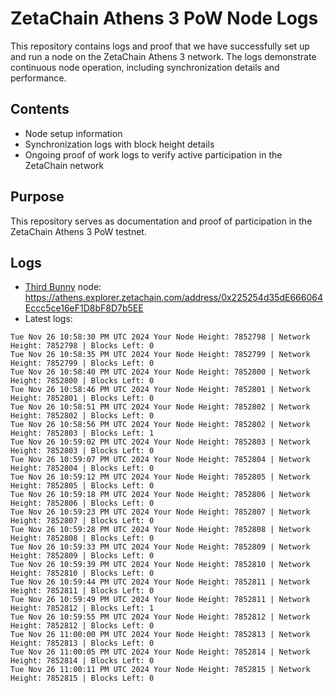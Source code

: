 # ZetaChain Athens 3 PoW Node Logs
This repository contains logs and proof that we have successfully set up and run a node on the ZetaChain Athens 3 network. The logs demonstrate continuous node operation, including synchronization details and performance.

## Contents
- Node setup information
- Synchronization logs with block height details
- Ongoing proof of work logs to verify active participation in the ZetaChain network

## Purpose
This repository serves as documentation and proof of participation in the ZetaChain Athens 3 PoW testnet.

## Logs

- [Third Bunny](https://thirdbunny.xyz/) node: https://athens.explorer.zetachain.com/address/0x225254d35dE666064Eccc5ce16eF1D8bF8D7b5EE
- Latest logs:
```
Tue Nov 26 10:58:30 PM UTC 2024 Your Node Height: 7852798 | Network Height: 7852798 | Blocks Left: 0
Tue Nov 26 10:58:35 PM UTC 2024 Your Node Height: 7852799 | Network Height: 7852799 | Blocks Left: 0
Tue Nov 26 10:58:40 PM UTC 2024 Your Node Height: 7852800 | Network Height: 7852800 | Blocks Left: 0
Tue Nov 26 10:58:46 PM UTC 2024 Your Node Height: 7852801 | Network Height: 7852801 | Blocks Left: 0
Tue Nov 26 10:58:51 PM UTC 2024 Your Node Height: 7852802 | Network Height: 7852802 | Blocks Left: 0
Tue Nov 26 10:58:56 PM UTC 2024 Your Node Height: 7852802 | Network Height: 7852803 | Blocks Left: 1
Tue Nov 26 10:59:02 PM UTC 2024 Your Node Height: 7852803 | Network Height: 7852803 | Blocks Left: 0
Tue Nov 26 10:59:07 PM UTC 2024 Your Node Height: 7852804 | Network Height: 7852804 | Blocks Left: 0
Tue Nov 26 10:59:12 PM UTC 2024 Your Node Height: 7852805 | Network Height: 7852805 | Blocks Left: 0
Tue Nov 26 10:59:18 PM UTC 2024 Your Node Height: 7852806 | Network Height: 7852806 | Blocks Left: 0
Tue Nov 26 10:59:23 PM UTC 2024 Your Node Height: 7852807 | Network Height: 7852807 | Blocks Left: 0
Tue Nov 26 10:59:28 PM UTC 2024 Your Node Height: 7852808 | Network Height: 7852808 | Blocks Left: 0
Tue Nov 26 10:59:33 PM UTC 2024 Your Node Height: 7852809 | Network Height: 7852809 | Blocks Left: 0
Tue Nov 26 10:59:39 PM UTC 2024 Your Node Height: 7852810 | Network Height: 7852810 | Blocks Left: 0
Tue Nov 26 10:59:44 PM UTC 2024 Your Node Height: 7852811 | Network Height: 7852811 | Blocks Left: 0
Tue Nov 26 10:59:49 PM UTC 2024 Your Node Height: 7852811 | Network Height: 7852812 | Blocks Left: 1
Tue Nov 26 10:59:55 PM UTC 2024 Your Node Height: 7852812 | Network Height: 7852812 | Blocks Left: 0
Tue Nov 26 11:00:00 PM UTC 2024 Your Node Height: 7852813 | Network Height: 7852813 | Blocks Left: 0
Tue Nov 26 11:00:05 PM UTC 2024 Your Node Height: 7852814 | Network Height: 7852814 | Blocks Left: 0
Tue Nov 26 11:00:11 PM UTC 2024 Your Node Height: 7852815 | Network Height: 7852815 | Blocks Left: 0
```
